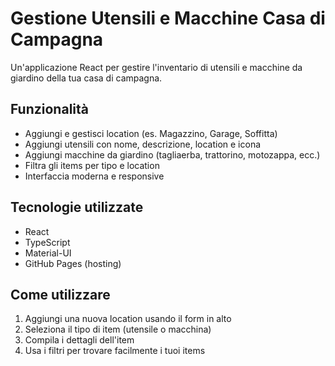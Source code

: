 # Gestione Utensili e Macchine Casa di Campagna

Un'applicazione React per gestire l'inventario di utensili e macchine da giardino della tua casa di campagna.

## Funzionalità

- Aggiungi e gestisci location (es. Magazzino, Garage, Soffitta)
- Aggiungi utensili con nome, descrizione, location e icona
- Aggiungi macchine da giardino (tagliaerba, trattorino, motozappa, ecc.)
- Filtra gli items per tipo e location
- Interfaccia moderna e responsive

## Tecnologie utilizzate

- React
- TypeScript
- Material-UI
- GitHub Pages (hosting)

## Come utilizzare

1. Aggiungi una nuova location usando il form in alto
2. Seleziona il tipo di item (utensile o macchina)
3. Compila i dettagli dell'item
4. Usa i filtri per trovare facilmente i tuoi items 